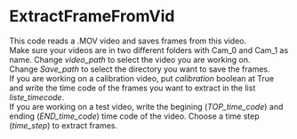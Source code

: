 # ExtractFrameFromVid
This code reads a .MOV video and saves frames from this video.  
Make sure your videos are in two different folders with Cam_0 and Cam_1 as name.
Change *video_path* to select the video you are working on.  
Change *Save_path* to select the directory you want to save the frames.  
If you are working on a calibration video, put *calibration* boolean at True and write the time code of the frames you want to extract in the list *liste_timecode*.  
If you are working on a test video, write the begining (*TOP_time_code*) and ending (*END_time_code*) time code of the video. Choose a time step (*time_step*) to extract frames.
